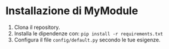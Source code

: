 # Installazione di MyModule

1. Clona il repository.
2. Installa le dipendenze con: `pip install -r requirements.txt`
3. Configura il file `config/default.py` secondo le tue esigenze.
